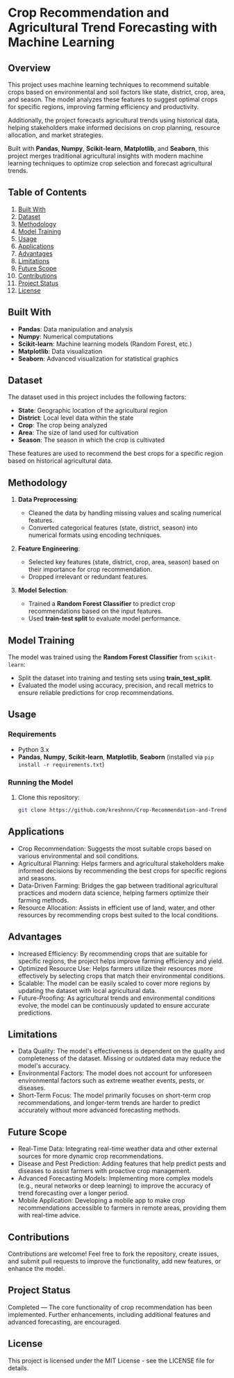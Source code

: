# Crop Recommendation and Agricultural Trend Forecasting with Machine Learning

## Overview

This project uses machine learning techniques to recommend suitable crops based on environmental and soil factors like state, district, crop, area, and season. The model analyzes these features to suggest optimal crops for specific regions, improving farming efficiency and productivity.

Additionally, the project forecasts agricultural trends using historical data, helping stakeholders make informed decisions on crop planning, resource allocation, and market strategies.

Built with **Pandas**, **Numpy**, **Scikit-learn**, **Matplotlib**, and **Seaborn**, this project merges traditional agricultural insights with modern machine learning techniques to optimize crop selection and forecast agricultural trends.

## Table of Contents

1. [Built With](#built-with)
2. [Dataset](#dataset)
3. [Methodology](#methodology)
4. [Model Training](#model-training)
5. [Usage](#usage)
6. [Applications](#applications)
7. [Advantages](#advantages)
8. [Limitations](#limitations)
9. [Future Scope](#future-scope)
10. [Contributions](#contributions)
11. [Project Status](#project-status)
12. [License](#license)

## Built With

- **Pandas**: Data manipulation and analysis
- **Numpy**: Numerical computations
- **Scikit-learn**: Machine learning models (Random Forest, etc.)
- **Matplotlib**: Data visualization
- **Seaborn**: Advanced visualization for statistical graphics

## Dataset

The dataset used in this project includes the following factors:
- **State**: Geographic location of the agricultural region
- **District**: Local level data within the state
- **Crop**: The crop being analyzed
- **Area**: The size of land used for cultivation
- **Season**: The season in which the crop is cultivated

These features are used to recommend the best crops for a specific region based on historical agricultural data.

## Methodology

1. **Data Preprocessing**:
   - Cleaned the data by handling missing values and scaling numerical features.
   - Converted categorical features (state, district, season) into numerical formats using encoding techniques.

2. **Feature Engineering**:
   - Selected key features (state, district, crop, area, season) based on their importance for crop recommendation.
   - Dropped irrelevant or redundant features.

3. **Model Selection**:
   - Trained a **Random Forest Classifier** to predict crop recommendations based on the input features.
   - Used **train-test split** to evaluate model performance.

## Model Training

The model was trained using the **Random Forest Classifier** from `scikit-learn`:
- Split the dataset into training and testing sets using **train_test_split**.
- Evaluated the model using accuracy, precision, and recall metrics to ensure reliable predictions for crop recommendations.

## Usage

### Requirements

- Python 3.x
- **Pandas**, **Numpy**, **Scikit-learn**, **Matplotlib**, **Seaborn** (installed via `pip install -r requirements.txt`)

### Running the Model

1. Clone this repository:
   ```bash
   git clone https://github.com/kreshnnn/Crop-Recommendation-and-Trend-Forecasting-with-ML.git

## Applications

- Crop Recommendation: Suggests the most suitable crops based on various environmental and soil conditions.
- Agricultural Planning: Helps farmers and agricultural stakeholders make informed decisions by recommending the best crops for specific regions and seasons.
- Data-Driven Farming: Bridges the gap between traditional agricultural practices and modern data science, helping farmers optimize their farming methods.
- Resource Allocation: Assists in efficient use of land, water, and other resources by recommending crops best suited to the local conditions.

## Advantages

- Increased Efficiency: By recommending crops that are suitable for specific regions, the project helps improve farming efficiency and yield.
- Optimized Resource Use: Helps farmers utilize their resources more effectively by selecting crops that match their environmental conditions.
- Scalable: The model can be easily scaled to cover more regions by updating the dataset with local agricultural data.
- Future-Proofing: As agricultural trends and environmental conditions evolve, the model can be continuously updated to ensure accurate predictions.

## Limitations

- Data Quality: The model's effectiveness is dependent on the quality and completeness of the dataset. Missing or outdated data may reduce the model's accuracy.
- Environmental Factors: The model does not account for unforeseen environmental factors such as extreme weather events, pests, or diseases.
- Short-Term Focus: The model primarily focuses on short-term crop recommendations, and longer-term trends are harder to predict accurately without more advanced forecasting methods.

## Future Scope

- Real-Time Data: Integrating real-time weather data and other external sources for more dynamic crop recommendations.
- Disease and Pest Prediction: Adding features that help predict pests and diseases to assist farmers with proactive crop management.
- Advanced Forecasting Models: Implementing more complex models (e.g., neural networks or deep learning) to improve the accuracy of trend forecasting over a longer period.
- Mobile Application: Developing a mobile app to make crop recommendations accessible to farmers in remote areas, providing them with real-time advice.

## Contributions

Contributions are welcome! Feel free to fork the repository, create issues, and submit pull requests to improve the functionality, add new features, or enhance the model.

## Project Status

Completed — The core functionality of crop recommendation has been implemented. Further enhancements, including additional features and advanced forecasting, are encouraged.

## License

This project is licensed under the MIT License - see the LICENSE file for details.


